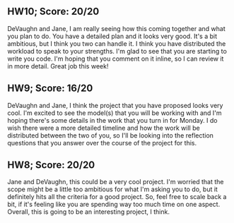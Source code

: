 ## HW10; Score: 20/20

DeVaughn and Jane, I am really seeing how this coming together and what you plan to do. You have a detailed plan and it looks very good. It's a bit ambitious, but I think you two can handle it. I think you have distributed the workload to speak to your strengths. I'm glad to see that you are starting to write you code. I'm hoping that you comment on it inline, so I can review it in more detail. Great job this week!

## HW9; Score: 16/20

DeVaughn and Jane, I think the project that you have proposed looks very cool. I'm excited to see the model(s) that you will be working with and I'm hoping there's some details in the work that you turn in for Monday. I do wish there were a more detailed timeline and how the work will be distributed between the two of you, so I'll be looking into the reflection questions that you answer over the course of the project for this.

## HW8; Score: 20/20

Jane and DeVaughn, this could be a very cool project. I'm worried that the scope might be a little too ambitious for what I'm asking you to do, but it definitely hits all the criteria for a good project. So, feel free to scale back a bit, if it's feeling like you are spending way too much time on one aspect. Overall, this is going to be an interesting project, I think.
